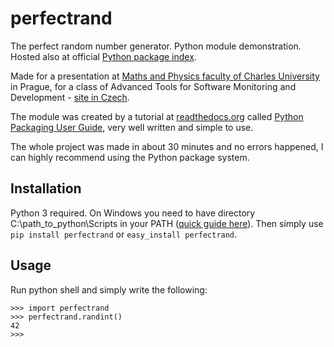 # perfectrand
The perfect random number generator. Python module demonstration. Hosted also at official [Python package index](pypi.python.org/pypi/perfectrand/0.1).

Made for a presentation at [Maths and Physics faculty of Charles University](http://mff.cuni.cz) in Prague, for a class of Advanced Tools for Software Monitoring and Development - [site in Czech](http://d3s.mff.cuni.cz/teaching/advanced_develmonitor_tools/).

The module was created by a tutorial at [readthedocs.org](https://www.readthedocs.org) called [Python Packaging User Guide](https://python-packaging-user-guide.readthedocs.org/en/latest/), very well written and simple to use.

The whole project was made in about 30 minutes and no errors happened, I can highly recommend using the Python package system.

## Installation
Python 3 required. On Windows you need to have directory C:\path_to_python\Scripts in your PATH \([quick guide here](http://www.computerhope.com/issues/ch000549.htm)\).
Then simply use `pip install perfectrand` or `easy_install perfectrand`.

## Usage
Run python shell and simply write the following:
```
>>> import perfectrand
>>> perfectrand.randint()
42
>>>
```
